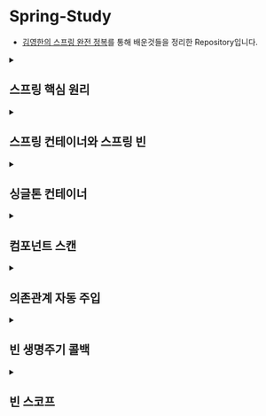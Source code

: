 # Spring-Study

- [김영한의 스프링 완전 정복](https://www.inflearn.com/roadmaps/373)를 통해 배운것들을 정리한 Repository입니다.

<details>
<summary><h2>스프링 핵심 원리</h2></summary>

- [스프링 핵심 원리](https://github.com/WooJinDeve/Spring-Study/issues/1#issue-1346668714)

- 스프링 탄생
- 스프링 역사
- 스프링 이란?
- 스프링 부트
- 스프링의 핵심
- 다형성
- SOLID
- 스프링의 객체 지향
- IoC(Inversion of Control) : 제어의 역전
- DI(Dependency Injection) : 의존관계 주입
- IoC 컨테이너, DI 컨테이너

</details>

<details>
<summary><h2>스프링 컨테이너와 스프링 빈</h2></summary>

- [스프링 컨테이너와 스프링 빈](https://github.com/WooJinDeve/Spring-Study/issues/2#issue-1346684251)

- 스프링 컨테이너 생성
- 스프링 빈 출력
- 스프링 빈 조회
- 스프링 빈 조회 - 상속관계
- BeanFactory와 ApplicationContext
- 스프링 빈 설정 메타 정보 - BeanDefinition

</details>

<details>
<summary><h2>싱글톤 컨테이너</h2></summary>

- [싱글톤 컨테이너](https://github.com/WooJinDeve/Spring-Study/issues/3#issue-1346688236)

- 싱글톤 패턴
- 싱글톤 패턴의 문제점
- 싱글톤 컨테이너
- 싱글톤 방식의 주의점
- @Configuration과 싱글톤

</details>

<details>
<summary><h2>컴포넌트 스캔</h2></summary>

- [컴포넌트 스캔](https://github.com/WooJinDeve/Spring-Study/issues/3#issue-1346688236)

- 컴포넌트 스캔과 의존관계 자동 주입
- 컴포넌트 스캔 등록 과정
- 탐색 위치와 기본 
- 필터
- 중복 등록과 충돌

</details>

<details>
<summary><h2>의존관계 자동 주입</h2></summary>

- [의존관계 자동 주입](https://github.com/WooJinDeve/Spring-Study/issues/5#issue-1346690028)

- 다양한 의존관계 주입 방법
- 옵션 처리
- 롬복과 최신 트랜드 
- 조회 빈이 2개 이상 - 문제
- 애노테이션 생성법
- 조회한 빈이 모두 필요할 때, List, Map
- 

</details>

<details>
<summary><h2>빈 생명주기 콜백</h2></summary>

- [빈 생명주기 콜백](https://github.com/WooJinDeve/Spring-Study/issues/6#issue-1346692365)

- 빈 생명주기 콜백
- 3가지 빈 생명주기 콜백

</details>

<details>
<summary><h2>빈 스코프</h2></summary>

- [빈 스코프](https://github.com/WooJinDeve/Spring-Study/issues/7#issue-1346692736)

- 프로토타입 스코프
- 프로토타입 스코프 - 싱글톤 빈과 함께 사용시 문제점 Provider로 해결
- 웹 스코프
- 스코프와 프록시

</details>
